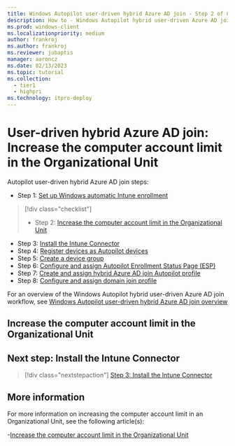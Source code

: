 ```yaml
---
title: Windows Autopilot user-driven hybrid Azure AD join - Step 2 of 8 - Increase the computer account limit in the Organizational Unit
description: How to - Windows Autopilot hybrid user-driven Azure AD join - Step 2 of 8 - Increase the computer account limit in the Organizational Unit.
ms.prod: windows-client
ms.localizationpriority: medium
author: frankroj
ms.author: frankroj
ms.reviewer: jubaptis
manager: aaroncz
ms.date: 02/13/2023
ms.topic: tutorial
ms.collection: 
  - tier1
  - highpri
ms.technology: itpro-deploy
---
```


# User-driven hybrid Azure AD join: Increase the computer account limit in the Organizational Unit

Autopilot user-driven hybrid Azure AD join steps:
- Step 1: [Set up Windows automatic Intune enrollment](hybrid-azure-ad-join-automatic-enrollment.md)
> [!div class="checklist"]
> - Step 2: [Increase the computer account limit in the Organizational Unit](hybrid-azure-ad-join-computer-account-limit.md)
- Step 3: [Install the Intune Connector](hybrid-azure-ad-join-intune-connector.md)
- Step 4: [Register devices as Autopilot devices](hybrid-azure-ad-join-register-device.md)
- Step 5: [Create a device group](hybrid-azure-ad-join-device-group.md)
- Step 6: [Configure and assign Autopilot Enrollment Status Page (ESP)](hybrid-azure-ad-join-esp.md)
- Step 7: [Create and assign hybrid Azure AD join Autopilot profile](hybrid-azure-ad-join-autopilot-profile.md)
- Step 8: [Configure and assign domain join profile](hybrid-azure-ad-join-domain-join-profile.md)

For an overview of the Windows Autopilot hybrid user-driven Azure AD join workflow, see [Windows Autopilot user-driven hybrid Azure AD join overview](hybrid-azure-ad-join-workflow.md)

## Increase the computer account limit in the Organizational Unit

## Next step: Install the Intune Connector

> [!div class="nextstepaction"]
> [Step 3: Install the Intune Connector](hybrid-azure-ad-join-intune-connector.md)

## More information

For more information on increasing the computer account limit in an Organizational Unit, see the following article(s):

-[Increase the computer account limit in the Organizational Unit](/mem/autopilot/windows-autopilot-hybrid#increase-the-computer-account-limit-in-the-organizational-unit)